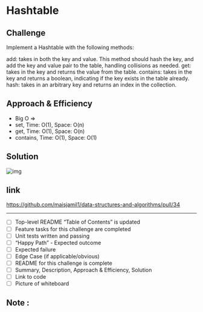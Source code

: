 # Hashtable

## Challenge
Implement a Hashtable with the following methods:

add: takes in both the key and value. This method should hash the key, and add the key and value pair to the table, handling collisions as needed.
get: takes in the key and returns the value from the table.
contains: takes in the key and returns a boolean, indicating if the key exists in the table already.
hash: takes in an arbitrary key and returns an index in the collection.


## Approach & Efficiency
 - Big O =>
 - set, Time: O(1), Space: O(n)
- get, Time: O(1), Space: O(n)
- contains, Time: O(1), Space: O(1)


## Solution

![img](../../../../assets/hashtable.jpg)
## link
https://github.com/maisjamil1/data-structures-and-algorithms/pull/34

_________________________________________________________
- [ ] Top-level README “Table of Contents” is updated
- [ ] Feature tasks for this challenge are completed
- [ ] Unit tests written and passing
- [ ] “Happy Path” - Expected outcome
- [ ] Expected failure
- [ ] Edge Case (if applicable/obvious)
- [ ] README for this challenge is complete
- [ ] Summary, Description, Approach & Efficiency, Solution
- [ ] Link to code
- [ ] Picture of whiteboard

## Note :
